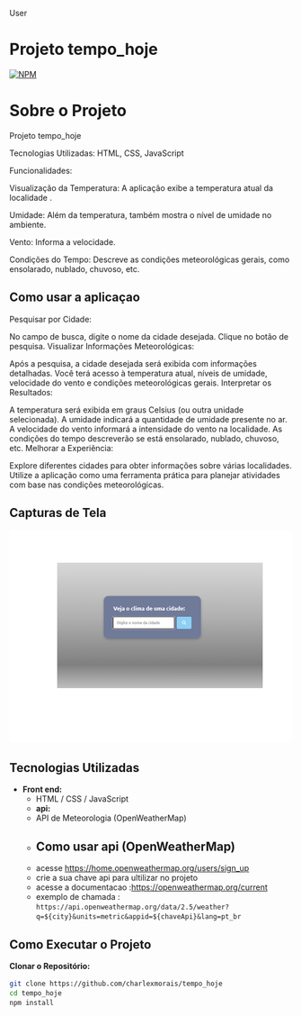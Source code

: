 User
# Projeto tempo_hoje
[![NPM](https://img.shields.io/npm/l/react)](https://github.com/charlexmorais/tempo_hoje/commit/eac44818178db05e34a2089cd2a876f563937f5e) 

# Sobre o Projeto
Projeto tempo_hoje

Tecnologias Utilizadas: HTML, CSS, JavaScript

Funcionalidades:

Visualização da Temperatura: A aplicação exibe a temperatura atual da localidade .

Umidade: Além da temperatura, também mostra o nível de umidade no ambiente.

Vento: Informa a velocidade.

Condições do Tempo: Descreve as condições meteorológicas gerais, como ensolarado, nublado, chuvoso, etc.

## Como usar a aplicaçao 
Pesquisar por Cidade:

No campo de busca, digite o nome da cidade desejada.
Clique no botão de pesquisa.
Visualizar Informações Meteorológicas:

Após a pesquisa, a cidade desejada será exibida com informações detalhadas.
Você terá acesso à temperatura atual, níveis de umidade, velocidade do vento e condições meteorológicas gerais.
Interpretar os Resultados:

A temperatura será exibida em graus Celsius (ou outra unidade selecionada).
A umidade indicará a quantidade de umidade presente no ar.
A velocidade do vento informará a intensidade do vento na localidade.
As condições do tempo descreverão se está ensolarado, nublado, chuvoso, etc.
Melhorar a Experiência:

Explore diferentes cidades para obter informações sobre várias localidades.
Utilize a aplicação como uma ferramenta prática para planejar atividades com base nas condições meteorológicas.
## Capturas de Tela
![Mobile 1](https://github.com/charlexmorais/assets/blob/master/img/tela%20tempo.png)


## Tecnologias Utilizadas

- **Front end:**
  - HTML / CSS / JavaScript
  - **api:**
  - API de Meteorologia (OpenWeatherMap)
  - ## Como usar api (OpenWeatherMap)
  - acesse https://home.openweathermap.org/users/sign_up
  - crie a sua chave api para ultilizar no  projeto
  - acesse a documentacao :https://openweathermap.org/current
  - exemplo de chamada :  `https://api.openweathermap.org/data/2.5/weather?q=${city}&units=metric&appid=${chaveApi}&lang=pt_br`
## Como Executar o Projeto

**Clonar o Repositório:**
```bash
git clone https://github.com/charlexmorais/tempo_hoje
cd tempo_hoje
npm install


